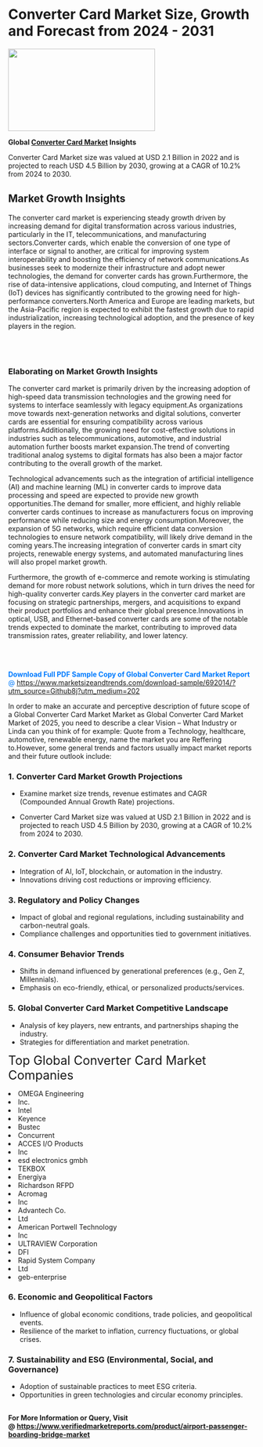 <H1>Converter Card Market Size, Growth and Forecast from 2024 - 2031</H1><img class="aligncenter size-medium wp-image-584254" src="https://thirdeyenews.in/wp-content/uploads/2024/09/Global-Market-Research-300x168.jpeg" alt="" width="300" height="168" /><p><strong>Global&nbsp;<a href="https://www.marketsizeandtrends.com/download-sample/692014/?utm_source=Github8j?utm_medium=202">Converter Card Market</a> Insights</strong></p><p>Converter Card Market size was valued at USD 2.1 Billion in 2022 and is projected to reach USD 4.5 Billion by 2030, growing at a CAGR of 10.2% from 2024 to 2030.</p><p><h2>Market Growth Insights</h2> <p>The converter card market is experiencing steady growth driven by increasing demand for digital transformation across various industries, particularly in the IT, telecommunications, and manufacturing sectors.Converter cards, which enable the conversion of one type of interface or signal to another, are critical for improving system interoperability and boosting the efficiency of network communications.As businesses seek to modernize their infrastructure and adopt newer technologies, the demand for converter cards has grown.Furthermore, the rise of data-intensive applications, cloud computing, and Internet of Things (IoT) devices has significantly contributed to the growing need for high-performance converters.North America and Europe are leading markets, but the Asia-Pacific region is expected to exhibit the fastest growth due to rapid industrialization, increasing technological adoption, and the presence of key players in the region.<br><br> <a href="#" style="color:#007bff; text-decoration:none;"></a> <br><br> <h3>Elaborating on Market Growth Insights</h3> <p>The converter card market is primarily driven by the increasing adoption of high-speed data transmission technologies and the growing need for systems to interface seamlessly with legacy equipment.As organizations move towards next-generation networks and digital solutions, converter cards are essential for ensuring compatibility across various platforms.Additionally, the growing need for cost-effective solutions in industries such as telecommunications, automotive, and industrial automation further boosts market expansion.The trend of converting traditional analog systems to digital formats has also been a major factor contributing to the overall growth of the market.</p> <p>Technological advancements such as the integration of artificial intelligence (AI) and machine learning (ML) in converter cards to improve data processing and speed are expected to provide new growth opportunities.The demand for smaller, more efficient, and highly reliable converter cards continues to increase as manufacturers focus on improving performance while reducing size and energy consumption.Moreover, the expansion of 5G networks, which require efficient data conversion technologies to ensure network compatibility, will likely drive demand in the coming years.The increasing integration of converter cards in smart city projects, renewable energy systems, and automated manufacturing lines will also propel market growth.</p> <p>Furthermore, the growth of e-commerce and remote working is stimulating demand for more robust network solutions, which in turn drives the need for high-quality converter cards.Key players in the converter card market are focusing on strategic partnerships, mergers, and acquisitions to expand their product portfolios and enhance their global presence.Innovations in optical, USB, and Ethernet-based converter cards are some of the notable trends expected to dominate the market, contributing to improved data transmission rates, greater reliability, and lower latency.</p> <br><br> <a href="#" style="color:#007bff; text-decoration:none;"></p><p><span class=""><strong>Download Full PDF Sample Copy of Global Converter Card Market Report</strong> @ <a href="https://www.marketsizeandtrends.com/download-sample/692014/?utm_source=Github8j?utm_medium=202" target="_blank">https://www.marketsizeandtrends.com/download-sample/692014/?utm_source=Github8j?utm_medium=202</a></span></p><p>In order to make an accurate and perceptive description of future scope of a Global&nbsp;Converter Card Market Market as Global&nbsp;Converter Card Market Market of 2025, you need to describe a clear Vision &ndash; What Industry or Linda can you think of for example: Quote from a Technology, healthcare, automotive, renewable energy, name the market you are Reffering to.However, some general trends and factors usually impact market reports and their future outlook include:</p><h3>1.&nbsp;<strong>Converter Card Market Growth Projections</strong></h3><ul><li>Examine market size trends, revenue estimates and CAGR (Compounded Annual Growth Rate) projections.</li><li><p>Converter Card Market size was valued at USD 2.1 Billion in 2022 and is projected to reach USD 4.5 Billion by 2030, growing at a CAGR of 10.2% from 2024 to 2030.</p></li></ul><h3>2.&nbsp;<strong>Converter Card Market Technological Advancements</strong></h3><ul><li>Integration of AI, IoT, blockchain, or automation in the industry.</li><li>Innovations driving cost reductions or improving efficiency.</li></ul><h3>3.&nbsp;<strong>Regulatory and Policy Changes</strong></h3><ul><li>Impact of global and regional regulations, including sustainability and carbon-neutral goals.</li><li>Compliance challenges and opportunities tied to government initiatives.</li></ul><h3>4.&nbsp;<strong>Consumer Behavior Trends</strong></h3><ul><li>Shifts in demand influenced by generational preferences (e.g., Gen Z, Millennials).</li><li>Emphasis on eco-friendly, ethical, or personalized products/services.</li></ul><h3>5.&nbsp;<strong>Global Converter Card Market Competitive Landscape</strong></h3><ul><li>Analysis of key players, new entrants, and partnerships shaping the industry.</li><li>Strategies for differentiation and market penetration.</li></ul><p data-pm-slice="1 1 []"><span style="color: inherit; font-family: inherit; font-size: 25px;">Top Global Converter Card Market Companies</span></p><div class="" data-test-id=""><p><li>OMEGA Engineering</li><li> Inc.</li><li> Intel</li><li> Keyence</li><li> Bustec</li><li> Concurrent</li><li> ACCES I/O Products</li><li> Inc</li><li> esd electronics gmbh</li><li> TEKBOX</li><li> Energiya</li><li> Richardson RFPD</li><li> Acromag</li><li> Inc</li><li> Advantech Co.</li><li> Ltd</li><li> American Portwell Technology</li><li> Inc</li><li> ULTRAVIEW Corporation</li><li> DFI</li><li> Rapid System Company</li><li> Ltd</li><li> geb-enterprise</li></p></div><h3>6.&nbsp;<strong>Economic and Geopolitical Factors</strong></h3><ul><li>Influence of global economic conditions, trade policies, and geopolitical events.</li><li>Resilience of the market to inflation, currency fluctuations, or global crises.</li></ul><h3>7.&nbsp;<strong>Sustainability and ESG (Environmental, Social, and Governance)</strong></h3><ul><li>Adoption of sustainable practices to meet ESG criteria.</li><li>Opportunities in green technologies and circular economy principles.</li></ul><h2><strong style="font-size: 14px;">For More Information or Query, Visit @&nbsp;</strong><a style="background-color: #ffffff; font-size: 14px;" href="https://www.marketsizeandtrends.com/report/converter-card-market/" target="_blank">https://www.verifiedmarketreports.com/product/airport-passenger-boarding-bridge-market</a></h2>